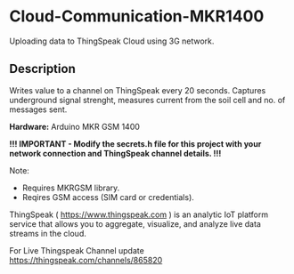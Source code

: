 # Cloud-Communication-MKR1400
Uploading data to ThingSpeak Cloud using 3G network.

## Description ##
Writes value to a channel on ThingSpeak every 20 seconds. Captures underground signal strenght, measures current from the soil cell and no. of messages sent.  

**Hardware:** 
Arduino MKR GSM 1400
  
**!!! IMPORTANT - Modify the secrets.h file for this project with your network connection and ThingSpeak channel details. !!!**
  
Note:
  - Requires MKRGSM library.
  - Reqires GSM access (SIM card or credentials).
  
  ThingSpeak ( https://www.thingspeak.com ) is an analytic IoT platform service that allows you to aggregate, visualize, and 
  analyze live data streams in the cloud.
  
  For Live Thingspeak Channel update https://thingspeak.com/channels/865820
